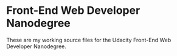 # Front-End Web Developer Nanodegree

These are my working source files for the Udacity Front-End Web Developer Nanodegree.

